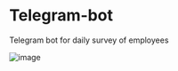 # Telegram-bot
Telegram bot for daily survey of employees

![image](https://user-images.githubusercontent.com/25991088/158126991-5ebe26f9-7abf-4e34-b352-bd67a17f91c1.png)
